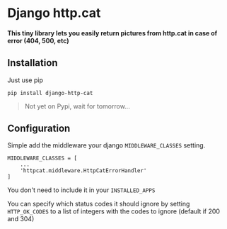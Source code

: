 # Django http.cat
#### This tiny library lets you easily return pictures from http.cat in case of error (404, 500, etc)

## Installation
Just use pip

    pip install django-http-cat
> Not yet on Pypi, wait for tomorrow...

## Configuration
Simple add the middleware your django ```MIDDLEWARE_CLASSES``` setting.
```
MIDDLEWARE_CLASSES = [
	...
	'httpcat.middleware.HttpCatErrorHandler'
]
```
You don't need to include it in your ```INSTALLED_APPS```

You can specify which status codes it should ignore by setting ```HTTP_OK_CODES``` to a list of integers with the codes to ignore (default if 200 and 304)